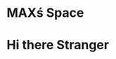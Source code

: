 <html>
<head>
  <h1>MAXś Space</h1>
<!--- <script src="https://cdn.onesignal.com/sdks/OneSignalSDK.js" async=""></script>
<script>
  window.OneSignal = window.OneSignal || [];
  OneSignal.push(function() {
    OneSignal.init({
      appId: "c2c75dac-54a3-4dca-a96f-706550d855b0",
    });
  });
</script> -->
</head>
<body>

<h1>Hi there Stranger</h1>

</body>
</html>
